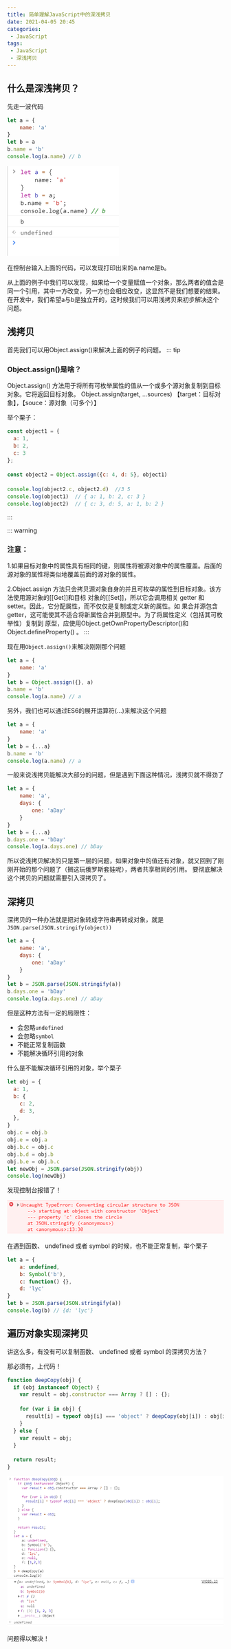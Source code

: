 ```yaml
---
title: 简单理解JavaScript中的深浅拷贝
date: 2021-04-05 20:45
categories:
 - JavaScript
tags:
 - JavaScript
 - 深浅拷贝
---
```


<!-- ::: tip
This is a tip
::: -->

<!-- more -->

## 什么是深浅拷贝？
先走一波代码
``` js
let a = {
    name: 'a'
}
let b = a
b.name = 'b'
console.log(a.name) // b
```

![An image](./1.jpg)

在控制台输入上面的代码，可以发现打印出来的a.name是b。

从上面的例子中我们可以发现，如果给一个变量赋值一个对象，那么两者的值会是同一个引用，其中一方改变，另一方也会相应改变，这显然不是我们想要的结果。
在开发中，我们希望a与b是独立开的，这时候我们可以用浅拷贝来初步解决这个问题。

## 浅拷贝
首先我们可以用Object.assign()来解决上面的例子的问题。
::: tip
### Object.assign()是啥？
Object.assign() 方法用于将所有可枚举属性的值从一个或多个源对象复制到目标对象。它将返回目标对象。
Object.assign(target, ...sources)    【target：目标对象】，【souce：源对象（可多个）】

举个栗子：
```js
const object1 = {
  a: 1,
  b: 2,
  c: 3
};

const object2 = Object.assign({c: 4, d: 5}, object1)

console.log(object2.c, object2.d)  //3 5
console.log(object1)  // { a: 1, b: 2, c: 3 }
console.log(object2)  // { c: 3, d: 5, a: 1, b: 2 }
```
:::

::: warning
### 注意：

1.如果目标对象中的属性具有相同的键，则属性将被源对象中的属性覆盖。后面的源对象的属性将类似地覆盖前面的源对象的属性。

2.Object.assign 方法只会拷贝源对象自身的并且可枚举的属性到目标对象。该方法使用源对象的[[Get]]和目标
对象的[[Set]]，所以它会调用相关 getter 和 setter。因此，它分配属性，而不仅仅是复制或定义新的属性。如
果合并源包含getter，这可能使其不适合将新属性合并到原型中。为了将属性定义（包括其可枚举性）复制到
原型，应使用Object.getOwnPropertyDescriptor()和Object.defineProperty() 。
:::

现在用```Object.assign()```来解决刚刚那个问题
```js
let a = {
    name: 'a'
}
let b = Object.assign({}, a)
b.name = 'b'
console.log(a.name) // a
```
另外，我们也可以通过ES6的展开运算符(...)来解决这个问题
```js
let a = {
    name: 'a'
}
let b = {...a}
b.name = 'b'
console.log(a.name) // a
```
一般来说浅拷贝能解决大部分的问题，但是遇到下面这种情况，浅拷贝就不得劲了
```js
let a = {
    name: 'a',
    days: {
        one: 'aDay'
    }
}
let b = {...a}
b.days.one = 'bDay'
console.log(a.days.one) // bDay
```
所以说浅拷贝解决的只是第一层的问题，如果对象中的值还有对象，就又回到了刚刚开始的那个问题了（搁这玩俄罗斯套娃呢），两者共享相同的引用。
要彻底解决这个拷贝的问题就需要引入深拷贝了。

## 深拷贝
深拷贝的一种办法就是把对象转成字符串再转成对象，就是``` JSON.parse(JSON.stringify(object)) ```
```js
let a = {
    name: 'a',
    days: {
        one: 'aDay'
    }
}
let b = JSON.parse(JSON.stringify(a))
b.days.one = 'bDay'
console.log(a.days.one) // aDay
```
但是这种方法有一定的局限性：
* 会忽略```undefined```
* 会忽略```symbol```
* 不能正常复制函数
* 不能解决循环引用的对象

什么是不能解决循环引用的对象，举个栗子
```js
let obj = {
  a: 1,
  b: {
    c: 2,
    d: 3,
  },
}
obj.c = obj.b
obj.e = obj.a
obj.b.c = obj.c
obj.b.d = obj.b
obj.b.e = obj.b.c
let newObj = JSON.parse(JSON.stringify(obj))
console.log(newObj)
```
发现控制台报错了！

![An image](./2.jpg)

在遇到函数、 undefined 或者 symbol 的时候，也不能正常复制，举个栗子

```js
let a = {
    a: undefined,
    b: Symbol('b'),
    c: function() {},
    d: 'lyc'
}
let b = JSON.parse(JSON.stringify(a))
console.log(b) // {d: 'lyc'}
```

## 遍历对象实现深拷贝
讲这么多，有没有可以复制函数、 undefined 或者 symbol 的深拷贝方法？

那必须有，上代码！

```js
function deepCopy(obj) {
  if (obj instanceof Object) {
    var result = obj.constructor === Array ? [] : {};
    
    for (var i in obj) {
      result[i] = typeof obj[i] === 'object' ? deepCopy(obj[i]) : obj[i];
    }
  } else {
    var result = obj;
  }
  
  return result;
}
```
![An image](./3.jpg)

问题得以解决！
